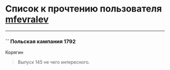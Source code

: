 # Список к прочтению пользователя [mfevralev](http://vk.com/id140966150)
---

### `` Польская кампания 1792
Корягин
> Выпуск 145 не чего интересного.

